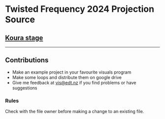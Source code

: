 # Twisted Frequency 2024 Projection Source

## [Koura stage](koura/)

---

## Contributions

- Make an example project in your favourite visuals program
- Make some loops and distribute them on google drive
- Give me feedback at [vis@edt.nz](mailto:vis@edt.nz) if you find problems or have suggestions

### Rules

Check with the file owner before making a change to an existing file.
